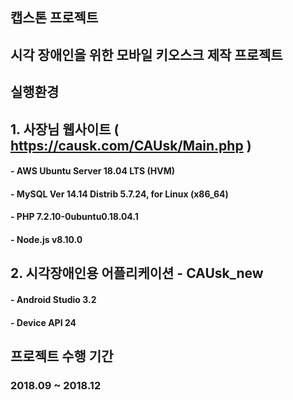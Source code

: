 ## **캡스톤 프로젝트** 
## 시각 장애인을 위한 모바일 키오스크 제작 프로젝트 

## **실행환경**

## 1. 사장님 웹사이트 ( https://causk.com/CAUsk/Main.php )
#### - AWS Ubuntu Server 18.04 LTS (HVM)
#### - MySQL Ver 14.14 Distrib 5.7.24, for Linux (x86_64) 
#### - PHP 7.2.10-0ubuntu0.18.04.1
#### - Node.js v8.10.0

## 2. 시각장애인용 어플리케이션 - CAUsk_new 
#### - Android Studio 3.2
#### - Device API 24

## **프로젝트 수행 기간**
### 2018.09 ~ 2018.12
